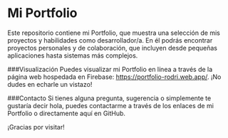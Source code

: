 # Mi Portfolio

Este repositorio contiene mi Portfolio, que muestra una selección de mis proyectos y habilidades como desarrollador/a. En él podrás encontrar proyectos personales y de colaboración, que incluyen desde pequeñas aplicaciones hasta sistemas más complejos.

###Visualización
Puedes visualizar mi Portfolio en línea a través de la página web hospedada en Firebase: https://portfolio-rodri.web.app/. ¡No dudes en echarle un vistazo!

###Contacto
Si tienes alguna pregunta, sugerencia o simplemente te gustaría decir hola, puedes contactarme a través de los enlaces de mi Portfolio o directamente aquí en GitHub.

¡Gracias por visitar!
